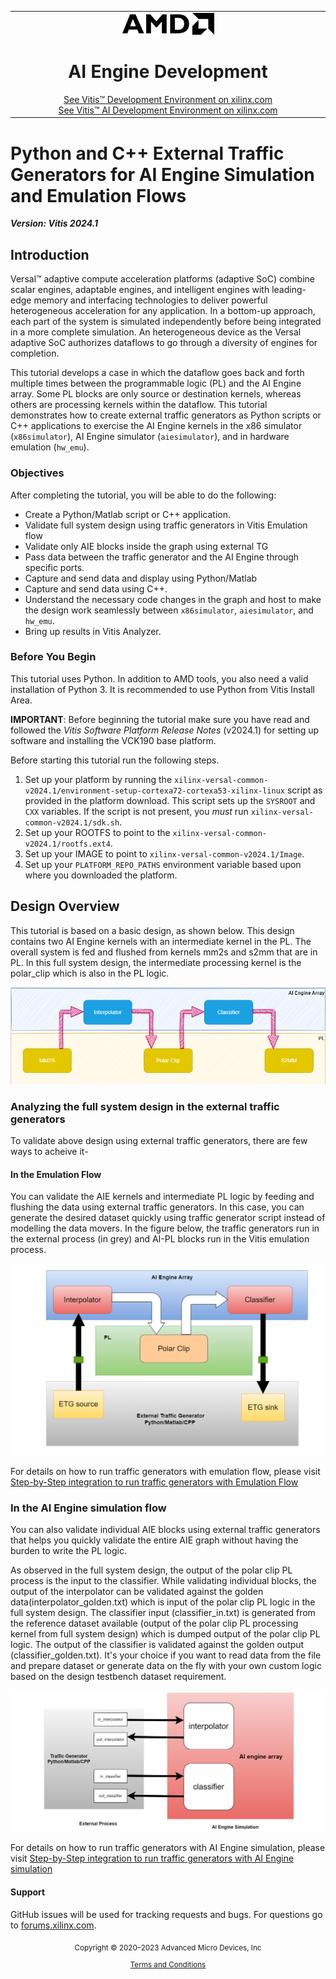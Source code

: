 <table class="sphinxhide" width="100%">
 <tr width="100%">
    <td align="center"><img src="https://raw.githubusercontent.com/Xilinx/Image-Collateral/main/xilinx-logo.png" width="30%"/><h1>AI Engine Development</h1>
    <a href="https://www.xilinx.com/products/design-tools/vitis.html">See Vitis™ Development Environment on xilinx.com</br></a>
    <a href="https://www.xilinx.com/products/design-tools/vitis/vitis-ai.html">See Vitis™ AI Development Environment on xilinx.com</a>
    </td>
 </tr>
</table>

# Python and C++ External Traffic Generators for AI Engine Simulation and Emulation Flows

***Version: Vitis 2024.1***

## Introduction

Versal™ adaptive compute acceleration platforms (adaptive SoC) combine scalar engines, adaptable engines, and intelligent engines with leading-edge memory and interfacing technologies to deliver powerful heterogeneous acceleration for any application. In a bottom-up approach, each part of the system is simulated independently before being integrated in a more complete simulation. An heterogeneous device as the Versal adaptive SoC authorizes dataflows to go through a diversity of engines for completion.

This tutorial develops a case in which the dataflow goes back and forth multiple times between the programmable logic (PL) and the AI Engine array. Some PL blocks are only source or destination kernels, whereas others are processing kernels within the dataflow. This tutorial demonstrates how to create external traffic generators as Python scripts or C++ applications to exercise the AI Engine kernels in the x86 simulator (`x86simulator`), AI Engine simulator (`aiesimulator`), and in hardware emulation (`hw_emu`).

### Objectives

After completing the tutorial, you will be able to do the following:

* Create a Python/Matlab script or C++ application.
* Validate full system design using traffic generators in Vitis Emulation flow
* Validate only AIE blocks inside the graph using external TG
* Pass data between the traffic generator and the AI Engine through specific ports.
* Capture and send data and display using Python/Matlab
* Capture and send data using C++.
* Understand the necessary code changes in the graph and host to make the design work seamlessly between `x86simulator`, `aiesimulator`, and `hw_emu`.
* Bring up results in Vitis Analyzer.

### Before You Begin

This tutorial uses Python. In addition to AMD tools, you also need a valid installation of Python 3. It is recommended to use Python from Vitis Install Area. 

**IMPORTANT**: Before beginning the tutorial make sure you have read and followed the *Vitis Software Platform Release Notes* (v2024.1) for setting up software and installing the VCK190 base platform.

Before starting this tutorial run the following steps.

1. Set up your platform by running the `xilinx-versal-common-v2024.1/environment-setup-cortexa72-cortexa53-xilinx-linux` script as provided in the platform download. This script sets up the `SYSROOT` and `CXX` variables. If the script is not present, you _must_ run `xilinx-versal-common-v2024.1/sdk.sh`.
2. Set up your ROOTFS to point to the `xilinx-versal-common-v2024.1/rootfs.ext4`.
3. Set up your IMAGE to point to `xilinx-versal-common-v2024.1/Image`.
4. Set up your `PLATFORM_REPO_PATHS` environment variable based upon where you downloaded the platform.

## Design Overview

This tutorial is based on a basic design, as shown below. This design contains two AI Engine kernels with an intermediate kernel in the PL. The overall system is fed and flushed from kernels mm2s and s2mm that are in PL. In this full system design, the intermediate processing kernel is the polar_clip which is also in the PL logic. 

![Diagram of the design](./images/full_system_design.png)

### Analyzing the full system design in the external traffic generators 

To validate above design using external traffic generators, there are few ways to acheive it-

#### In the Emulation Flow

You can validate the AIE kernels and intermediate PL logic by feeding and flushing the data using external traffic generators. In this case, you can generate the desired dataset quickly using traffic generator script instead of modelling the data movers. In the figure below, the traffic generators run in the external process (in grey) and AI-PL blocks run in the Vitis emulation process. 

![Full system etg design](images/full_system_etg_design.png)

For details on how to run traffic generators with emulation flow, please visit [Step-by-Step integration to run traffic generators with Emulation Flow](SW-HW_Emulation)

### In the AI Engine simulation flow 

You can also validate individual AIE blocks using external traffic generators that helps you quickly validate the entire AIE graph without having the burden to write the PL logic.  

As observed in the full system design, the output of the polar clip PL process is the input to the classifier. While validating individual blocks, the output of the interpolator can be validated against the golden data(interpolator_golden.txt) which is input of the polar clip PL logic in the full system design. The classifier input (classifier_in.txt) is generated from the reference dataset available (output of the polar clip PL processing kernel from full system design) which is dumped output of the polar clip PL logic. The output of the classifier is validated against the golden output (classifier_golden.txt). 
It's your choice if you want to read data from the file and prepare dataset or generate data on the fly with your own custom logic based on the design testbench dataset requirement.

![Ext IO AIE](images/aie_etg_design.png)

For details on how to run traffic generators with AI Engine simulation, please visit [Step-by-Step integration to run traffic generators with AI Engine simulation](AIE_Simulation)

#### Support

GitHub issues will be used for tracking requests and bugs. For questions go to [forums.xilinx.com](http://forums.xilinx.com/).


<p class="sphinxhide" align="center"><sub>Copyright © 2020–2023 Advanced Micro Devices, Inc</sub></p>

<p class="sphinxhide" align="center"><sup><a href="https://www.amd.com/en/corporate/copyright">Terms and Conditions</a></sup></p>
